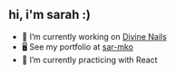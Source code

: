 ## hi, i'm sarah :) 
- 🔭 I’m currently working on [Divine Nails](https://github.com/sar-mko/divine-nails)
- 🖥️ See my portfolio at [sar-mko](https://sarah-meko.netlify.app)
- 🌱 I’m currently practicing with React
  
